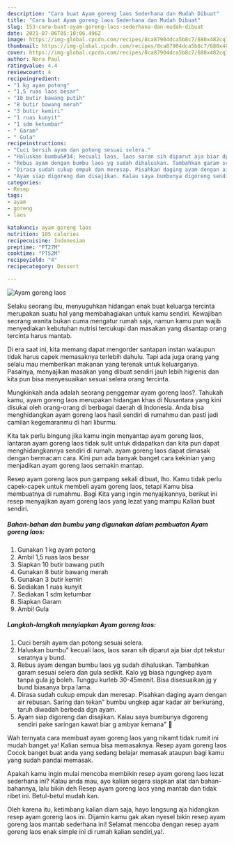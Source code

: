 ```yaml
---
description: "Cara buat Ayam goreng laos Sederhana dan Mudah Dibuat"
title: "Cara buat Ayam goreng laos Sederhana dan Mudah Dibuat"
slug: 153-cara-buat-ayam-goreng-laos-sederhana-dan-mudah-dibuat
date: 2021-07-06T05:10:06.496Z
image: https://img-global.cpcdn.com/recipes/8ca87904dca5b8c7/680x482cq70/ayam-goreng-laos-foto-resep-utama.jpg
thumbnail: https://img-global.cpcdn.com/recipes/8ca87904dca5b8c7/680x482cq70/ayam-goreng-laos-foto-resep-utama.jpg
cover: https://img-global.cpcdn.com/recipes/8ca87904dca5b8c7/680x482cq70/ayam-goreng-laos-foto-resep-utama.jpg
author: Nora Paul
ratingvalue: 4.4
reviewcount: 4
recipeingredient:
- "1 kg ayam potong"
- "1,5 ruas laos besar"
- "10 butir bawang putih"
- "8 butir bawang merah"
- "3 butir kemiri"
- "1 ruas kunyit"
- "1 sdm ketumbar"
- " Garam"
- " Gula"
recipeinstructions:
- "Cuci bersih ayam dan potong sesuai selera."
- "Haluskan bumbu&#34; kecuali laos, laos saran sih diparut aja biar dpt tekstur seratnya y bund."
- "Rebus ayam dengan bumbu laos yg sudah dihaluskan. Tambahkan garam sesuai selera dan gula sedikit. Kalo yg biasa ngungkep ayam tanpa gula jg boleh. Tunggu kurleb 30-45menit. Bisa disesuaikan jg y bund biasanya brpa lama."
- "Dirasa sudah cukup empuk dan meresap. Pisahkan daging ayam dengan air rebusan. Saring dan tekan&#34; bumbu ungkep agar kadar air berkurang, taruh diwadah berbeda dgn ayam."
- "Ayam siap digoreng dan disajikan. Kalau saya bumbunya digoreng sendiri pake saringan kawat biar g ambyar kemana&#34; 😬"
categories:
- Resep
tags:
- ayam
- goreng
- laos

katakunci: ayam goreng laos 
nutrition: 105 calories
recipecuisine: Indonesian
preptime: "PT27M"
cooktime: "PT52M"
recipeyield: "4"
recipecategory: Dessert

---
```



![Ayam goreng laos](https://img-global.cpcdn.com/recipes/8ca87904dca5b8c7/680x482cq70/ayam-goreng-laos-foto-resep-utama.jpg)

Selaku seorang ibu, menyuguhkan hidangan enak buat keluarga tercinta merupakan suatu hal yang membahagiakan untuk kamu sendiri. Kewajiban seorang  wanita bukan cuma mengatur rumah saja, namun kamu pun wajib menyediakan kebutuhan nutrisi tercukupi dan masakan yang disantap orang tercinta harus mantab.

Di era  saat ini, kita memang dapat mengorder santapan instan walaupun tidak harus capek memasaknya terlebih dahulu. Tapi ada juga orang yang selalu mau memberikan makanan yang terenak untuk keluarganya. Pasalnya, menyajikan masakan yang dibuat sendiri jauh lebih higienis dan kita pun bisa menyesuaikan sesuai selera orang tercinta. 



Mungkinkah anda adalah seorang penggemar ayam goreng laos?. Tahukah kamu, ayam goreng laos merupakan hidangan khas di Nusantara yang kini disukai oleh orang-orang di berbagai daerah di Indonesia. Anda bisa menghidangkan ayam goreng laos hasil sendiri di rumahmu dan pasti jadi camilan kegemaranmu di hari liburmu.

Kita tak perlu bingung jika kamu ingin menyantap ayam goreng laos, lantaran ayam goreng laos tidak sulit untuk didapatkan dan kita pun dapat menghidangkannya sendiri di rumah. ayam goreng laos dapat dimasak dengan bermacam cara. Kini pun ada banyak banget cara kekinian yang menjadikan ayam goreng laos semakin mantap.

Resep ayam goreng laos pun gampang sekali dibuat, lho. Kamu tidak perlu capek-capek untuk membeli ayam goreng laos, tetapi Kamu bisa membuatnya di rumahmu. Bagi Kita yang ingin menyajikannya, berikut ini resep menyajikan ayam goreng laos yang lezat yang mampu Kalian buat sendiri.

<!--inarticleads1-->

##### Bahan-bahan dan bumbu yang digunakan dalam pembuatan Ayam goreng laos:

1. Gunakan 1 kg ayam potong
1. Ambil 1,5 ruas laos besar
1. Siapkan 10 butir bawang putih
1. Gunakan 8 butir bawang merah
1. Gunakan 3 butir kemiri
1. Sediakan 1 ruas kunyit
1. Sediakan 1 sdm ketumbar
1. Siapkan  Garam
1. Ambil  Gula




<!--inarticleads2-->

##### Langkah-langkah menyiapkan Ayam goreng laos:

1. Cuci bersih ayam dan potong sesuai selera.
1. Haluskan bumbu&#34; kecuali laos, laos saran sih diparut aja biar dpt tekstur seratnya y bund.
1. Rebus ayam dengan bumbu laos yg sudah dihaluskan. Tambahkan garam sesuai selera dan gula sedikit. Kalo yg biasa ngungkep ayam tanpa gula jg boleh. Tunggu kurleb 30-45menit. Bisa disesuaikan jg y bund biasanya brpa lama.
1. Dirasa sudah cukup empuk dan meresap. Pisahkan daging ayam dengan air rebusan. Saring dan tekan&#34; bumbu ungkep agar kadar air berkurang, taruh diwadah berbeda dgn ayam.
1. Ayam siap digoreng dan disajikan. Kalau saya bumbunya digoreng sendiri pake saringan kawat biar g ambyar kemana&#34; 😬




Wah ternyata cara membuat ayam goreng laos yang nikamt tidak rumit ini mudah banget ya! Kalian semua bisa memasaknya. Resep ayam goreng laos Cocok banget buat anda yang sedang belajar memasak ataupun bagi kamu yang sudah pandai memasak.

Apakah kamu ingin mulai mencoba membikin resep ayam goreng laos lezat sederhana ini? Kalau anda mau, ayo kalian segera siapkan alat dan bahan-bahannya, lalu bikin deh Resep ayam goreng laos yang mantab dan tidak ribet ini. Betul-betul mudah kan. 

Oleh karena itu, ketimbang kalian diam saja, hayo langsung aja hidangkan resep ayam goreng laos ini. Dijamin kamu gak akan nyesel bikin resep ayam goreng laos mantab sederhana ini! Selamat mencoba dengan resep ayam goreng laos enak simple ini di rumah kalian sendiri,ya!.

